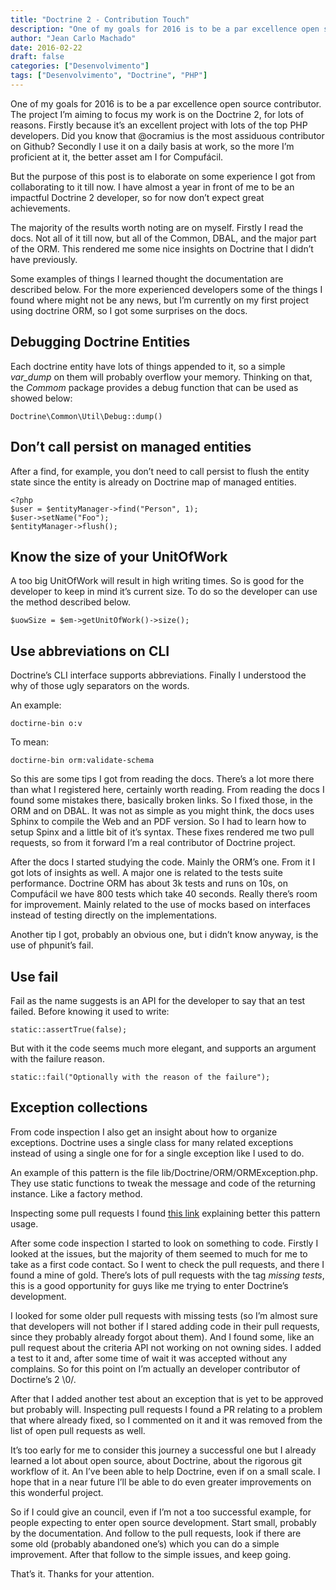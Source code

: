 ```yaml
---
title: "Doctrine 2 - Contribution Touch"
description: "One of my goals for 2016 is to be a par excellence open source contributor. The project I’m aiming to focus my work is on the Doctrine 2..."
author: "Jean Carlo Machado"
date: 2016-02-22
draft: false
categories: ["Desenvolvimento"]
tags: ["Desenvolvimento", "Doctrine", "PHP"]
---
```


One of my goals for 2016 is to be a par excellence open source contributor. The project I’m aiming to focus my work is on the Doctrine 2, for lots of reasons. Firstly because it’s an excellent project with lots of the top PHP developers. Did you know that @ocramius is the most assiduous contributor on Github? Secondly I use it on a daily basis at work, so the more I’m proficient at it, the better asset am I for Compufácil.

But the purpose of this post is to elaborate on some experience I got from collaborating to it till now. I have almost a year in front of me to be an impactful Doctrine 2 developer, so for now don’t expect great achievements.

The majority of the results worth noting are on myself. Firstly I read the docs. Not all of it till now, but all of the Common, DBAL, and the major part of the ORM. This rendered me some nice insights on Doctrine that I didn’t have previously.

Some examples of things I learned thought the documentation are described below. For the more experienced developers some of the things I found where might not be any news, but I’m currently on my first project using doctrine ORM, so I got some surprises on the docs.

## Debugging Doctrine Entities

Each doctrine entity have lots of things appended to it, so a simple *var_dump* on them will probably overflow your memory. Thinking on that, the *Commom* package provides a debug function that can be used as showed below:

    Doctrine\Common\Util\Debug::dump()

## Don’t call persist on managed entities

After a find, for example, you don’t need to call persist to flush the entity state since the entity is already on Doctrine map of managed entities.

    <?php
    $user = $entityManager->find("Person", 1);
    $user->setName("Foo");
    $entityManager->flush();

## Know the size of your UnitOfWork

A too big UnitOfWork will result in high writing times. So is good for the developer to keep in mind it’s current size. To do so the developer can use the method described below.

    $uowSize = $em->getUnitOfWork()->size();

## Use abbreviations on CLI

Doctrine’s CLI interface supports abbreviations. Finally I understood the why of those ugly separators on the words.

An example:

    doctirne-bin o:v

To mean:

    doctirne-bin orm:validate-schema

So this are some tips I got from reading the docs. There’s a lot more there than what I registered here, certainly worth reading. From reading the docs I found some mistakes there, basically broken links. So I fixed those, in the ORM and on DBAL. It was not as simple as you might think, the docs uses Sphinx to compile the Web and an PDF version. So I had to learn how to setup Spinx and a little bit of it’s syntax. These fixes rendered me two pull requests, so from it forward I’m a real contributor of Doctrine project.

After the docs I started studying the code. Mainly the ORM’s one. From it I got lots of insights as well. A major one is related to the tests suite performance. Doctrine ORM has about 3k tests and runs on 10s, on Compufácil we have 800 tests which take 40 seconds. Really there’s room for improvement. Mainly related to the use of mocks based on interfaces instead of testing directly on the implementations.

Another tip I got, probably an obvious one, but i didn’t know anyway, is the use of phpunit’s fail.

## Use fail

Fail as the name suggests is an API for the developer to say that an test failed. Before knowing it used to write:

    static::assertTrue(false);

But with it the code seems much more elegant, and supports an argument with the failure reason.

    static::fail("Optionally with the reason of the failure");

## Exception collections

From code inspection I also get an insight about how to organize exceptions. Doctrine uses a single class for many related exceptions instead of using a single one for for a single exception like I used to do.

An example of this pattern is the file lib/Doctrine/ORM/ORMException.php. They use static functions to tweak the message and code of the returning instance. Like a factory method.

Inspecting some pull requests I found [this link](http://rosstuck.com/formatting-exception-messages/) explaining better this pattern usage.

After some code inspection I started to look on something to code. Firstly I looked at the issues, but the majority of them seemed to much for me to take as a first code contact. So I went to check the pull requests, and there I found a mine of gold. There’s lots of pull requests with the tag *missing tests*, this is a good opportunity for guys like me trying to enter Doctrine’s development.

I looked for some older pull requests with missing tests (so I’m almost sure that developers will not bother if I stared adding code in their pull requests, since they probably already forgot about them). And I found some, like an pull request about the criteria API not working on not owning sides. I added a test to it and, after some time of wait it was accepted without any complains. So for this point on I’m actually an developer contributor of Doctirne’s 2 \0/.

After that I added another test about an exception that is yet to be approved but probably will. Inspecting pull requests I found a PR relating to a problem that where already fixed, so I commented on it and it was removed from the list of open pull requests as well.

It’s too early for me to consider this journey a successful one but I already learned a lot about open source, about Doctrine, about the rigorous git workflow of it. An I’ve been able to help Doctrine, even if on a small scale. I hope that in a near future I’ll be able to do even greater improvements on this wonderful project.

So if I could give an council, even if I’m not a too successful example, for people expecting to enter open source development. Start small, probably by the documentation. And follow to the pull requests, look if there are some old (probably abandoned one’s) which you can do a simple improvement. After that follow to the simple issues, and keep going.

That’s it. Thanks for your attention.
